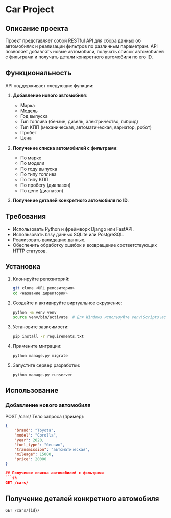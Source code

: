 # Car Project

## Описание проекта

Проект представляет собой RESTful API для сбора данных об автомобилях и реализации фильтров по различным параметрам. API позволяет добавлять новые автомобили, получать список автомобилей с фильтрами и получать детали конкретного автомобиля по его ID.

## Функциональность

API поддерживает следующие функции:

1. **Добавление нового автомобиля**:
    - Марка
    - Модель
    - Год выпуска
    - Тип топлива (бензин, дизель, электричество, гибрид)
    - Тип КПП (механическая, автоматическая, вариатор, робот)
    - Пробег
    - Цена

2. **Получение списка автомобилей с фильтрами**:
    - По марке
    - По модели
    - По году выпуска
    - По типу топлива
    - По типу КПП
    - По пробегу (диапазон)
    - По цене (диапазон)

3. **Получение деталей конкретного автомобиля по ID**.

## Требования

- Использовать Python и фреймворк Django или FastAPI.
- Использовать базу данных SQLite или PostgreSQL.
- Реализовать валидацию данных.
- Обеспечить обработку ошибок и возвращение соответствующих HTTP статусов.

## Установка

1. Клонируйте репозиторий:
    ```sh
    git clone <URL репозитория>
    cd <название директории>
    ```

2. Создайте и активируйте виртуальное окружение:
    ```sh
    python -m venv venv
    source venv/bin/activate  # Для Windows используйте venv\Scripts\activate
    ```

3. Установите зависимости:
    ```sh
    pip install -r requirements.txt
    ```

4. Примените миграции:
    ```sh
    python manage.py migrate
    ```

5. Запустите сервер разработки:
    ```sh
    python manage.py runserver
    ```

## Использование

### Добавление нового автомобиля
POST /cars/
Тело запроса (пример):
```json
{
    "brand": "Toyota",
    "model": "Corolla",
    "year": 2020,
    "fuel_type": "бензин",
    "transmission": "автоматическая",
    "mileage": 15000,
    "price": 20000
}

## Получение списка автомобилей с фильтрами
```sh
GET /cars/
```

## Получение деталей конкретного автомобиля
```sh
GET /cars/{id}/
```
